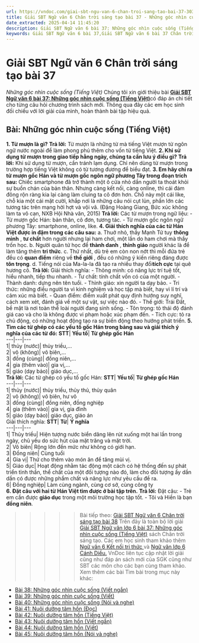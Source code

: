 ```yaml
---
url: https://vndoc.com/giai-sbt-ngu-van-6-chan-troi-sang-tao-bai-37-303884
title: Giải SBT Ngữ văn 6 Chân trời sáng tạo bài 37 - Những góc nhìn cuộc sống (Tiếng Việt) - VnDoc.com
date_extracted: 2025-04-14 11:45:20
description: Giải SBT Ngữ văn 6 bài 37: Những góc nhìn cuộc sống (Tiếng Việt) sách Chân trời sáng tạo với cuộc sống có đáp án chi tiết cho các bạn cùng tham khảo.
keywords: Giải SBT Ngữ văn 6 bài 37,Giải SBT Ngữ văn 6 bài 37 Chân trời sáng tạo,Giải sách bài tập Ngữ văn CTST lớp 6,Ngữ văn lớp 6 Chân trời sáng tạo,giải bài tập ngữ văn lớp 6,bài Những góc nhìn cuộc sống (Tiếng Việt)
---
```


# Giải SBT Ngữ văn 6 Chân trời sáng tạo bài 37
 _Những góc nhìn cuộc sống \(Tiếng Việt\)_
Chúng tôi xin giới thiệu bài [**Giải SBT Ngữ văn 6 bài 37: Những góc nhìn cuộc sống \(Tiếng Việt\)**](<https://vndoc.com/giai-sbt-ngu-van-6-chan-troi-sang-tao-bai-37-303884>)có đáp án chi tiết cho từng câu hỏi chương trình sách mới. Thông qua đây các em học sinh đối chiếu với lời giải của mình, hoàn thành bài tập hiệu quả.
## Bài: Những góc nhìn cuộc sống \(Tiếng Việt\)
**1\. Từ mượn là gì?**
**Trả lời:**
Từ mượn là những từ mà tiếng Việt mượn từ ngôn ngữ nước ngoài để làm phong phú thêm cho vốn từ tiếng Việt.
**2\. Khi sử dụng từ mượn trong giao tiếp hằng ngày, chúng ta cần lưu ý điều gì?**
**Trả lời:**
Khi sử dụng từ mượn, cần tránh lạm dụng. Chỉ nên dùng từ mượn trong trường hợp tiếng Việt không có từ tương đương để biểu đạt.
**3\. Em hãy chỉ ra từ mượn gốc Hán và từ mượn gốc ngôn ngữ phương Tây trong đoạn trích sau:**
Chiếc smartphone đã trở thành một ô cửa nhỏ dần người ta thoát khỏi sự buồn chán của bản thân. Nhưng càng kết nối, càng online, thì cái đám đông rộn ràng kia lại càng làm cluing ta cô đơn hơn. Chỗ này một cái like, chỗ kia một cái mặt cười, khắp nơi là những câu nói cụt lủn, phần lớn các tương tác trên mạng hời hợt và vội vã.
\(Đặng Hoàng Giang, Bức xúc không làm ta vô can, NXB Hội Nhà văn, 2015\)
**Trả lời:**
Các từ mượn trong ngữ liệu:
\- Từ mượn gốc Hán: bản thân, cô đơn, tương tác.
\- Từ mượn gốc ngôn ngữ phương Tây: smartphone, online, like.
**4\. Giải thích nghĩa của các từ Hán Việt được in đậm trong các câu sau:**
a. Thuở nhỏ, thầy Mạnh Tử tuy **thông mình** , **tư chất** hơn người nhưng lại ham chơi, một lần do ham chơi mà thầy trốn học.
b. Người quân tử học để **thành danh** , **thỉnh giáo** người khác là để làm tăng thêm **tri thức**.
c. Thứ nhất, dù trẻ em còn non nớt thì mỗi đứa trẻ đều có **quan điểm** riêng về **thế giới** , đều có những ý kiến riêng đáng được **tôn trọng**.
d. Tiếng nói của Ma-la-la đã tạo ra nhiều thay đổi**tích cực** tại quê hương cô.
**Trả lời:**
Giải thích nghĩa:
\- Thông minh: có năng lực trí tuệ tốt, hiểu nhanh, tiếp thu nhanh.
\- Tư chất: tính chất vốn có của một người.
\- Thành danh: dựng nên tên tuổi.
\- Thỉnh giáo: xin người ta dạy bảo.
\- Tri thức: những điều người ta vì kinh nghiệm và học tập mà biết, hay vì lí trí và cảm xúc mà biết.
\- Quan điểm: điểm xuất phát quy định hướng suy nghĩ, cách xem xét, đánh giá về một sự vật, sự việc nào đó.
\- Thế giới: Trái Đất, bề mặt là nơi toàn thể loài người đang sinh sống.
\- Tôn trọng: tỏ thái độ đánh giá cao và cho là không được vi phạm hoặc xúc phạm đến.
\- Tích cực: tỏ ra chủ động, có những hoạt động tạo ra sự biến động theo hướng phát triển.
**5\. Tìm các từ ghép có các yếu tố gốc Hán trong bảng sau và giải thích ý nghĩa của các từ đó:**
**STT**| **Yếu tố**| **Từ ghép gốc Hán**  
---|---|---  
1| thủy \(nước\)| thủy triều,...  
2| vô \(không\)| vô biên,...  
3| đồng \(cùng\)| đồng niên,...  
4| gia \(thêm vào\)| gia vị,...  
5| giáo \(dạy bảo\)| giáo dục,...  
**Trả lời:**
Các từ ghép có yếu tố gốc Hán:
**STT**| **Yếu tố**| **Từ ghép gốc Hán**  
---|---|---  
1| thủy \(nước\)| thủy triều, thủy thủ, thủy quân  
2| vô \(không\)| vô biên, hư vô  
3| đồng \(cùng\)| đồng niên, đồng nghiệp  
4| gia \(thêm vào\)| gia vị, gia đình  
5| giáo \(dạy bảo\)| giáo dục, giáo án  
Giải thích nghĩa:
**STT**| **Từ**| **Ý nghĩa**  
---|---|---  
1| Thủy triều| Hiện tượng nước biển dâng lên rút xuống một hai lần trong ngày, chủ yếu do sức hút của mặt trăng và mặt trời.  
2| Vô biên| Rộng lớn đến mức như không có giới hạn.  
3| Đồng niên| Cùng tuổi  
4| Gia vị| Thứ cho thêm vào món ăn để tăng mùi vị.  
5| Giáo dục| Hoạt động nhằm tác động một cách có hệ thống đến sự phát triển tỉnh thần, thể chất của một đối tượng nào đó, làm cho đối tượng ấy dần dần có được những phẩm chất và năng lực như yêu cầu đề ra.  
6| Đồng nghiệp| Làm cùng ngành, cùng cơ sở, cùng công ty  
**6\. Đặt câu với hai từ Hán Việt tìm được ở bài tập trên.**
**Trả lời:**
Đặt câu:
\- Trẻ em cần được **giáo dục** trong một môi trường học tập tốt.
\- Tôi và Hiền là bạn **đồng niên**.
>>>>> Bài tiếp theo: [Giải SBT Ngữ văn 6 Chân trời sáng tạo bài 38](<https://vndoc.com/giai-sbt-ngu-van-6-chan-troi-sang-tao-bai-38-303887>)
Trên đây là toàn bộ lời giải [Giải SBT Ngữ văn lớp 6 bài 37: Những góc nhìn cuộc sống \(Tiếng Việt\)](<https://vndoc.com/giai-sbt-ngu-van-6-chan-troi-sang-tao-bai-37-303884>) sách Chân trời sáng tạo. Các em học sinh tham khảo thêm [Ngữ văn 6 Kết nối tri thức ](<https://vndoc.com/mon-ngu-van-lop6>)và [Ngữ văn lớp 6 Cánh Diều.](<https://vndoc.com/ngu-van-6-sach-canh-dieu>) VnDoc liên tục cập nhật lời giải cũng như đáp án sách mới của SGK cũng như SBT các môn cho các bạn cùng tham khảo.
Xem thêm các bài Tìm bài trong mục này khác:
  * [Bài 38: Những góc nhìn cuộc sống \(Viết ngắn\)](</giai-sbt-ngu-van-6-chan-troi-sang-tao-bai-38-303887>)
  * [Bài 39: Những góc nhìn cuộc sống \(Viết\)](</giai-sbt-ngu-van-6-chan-troi-sang-tao-bai-39-303894>)
  * [Bài 40: Những góc nhìn cuộc sống \(Nói và nghe\)](</giai-sbt-ngu-van-6-chan-troi-sang-tao-bai-40-303895>)
  * [Bài 41: Nuôi dưỡng tâm hồn \(Đọc\)](</giai-sbt-ngu-van-6-chan-troi-sang-tao-bai-41-303897>)
  * [Bài 42: Nuôi dưỡng tâm hồn \(Tiếng Việt\)](</giai-sbt-ngu-van-6-chan-troi-sang-tao-bai-42-303898>)
  * [Bài 43: Nuôi dưỡng tâm hồn \(Viết ngắn\)](</giai-sbt-ngu-van-6-chan-troi-sang-tao-bai-43-303899>)
  * [Bài 44: Nuôi dưỡng tâm hồn \(Viết\)](</giai-sbt-ngu-van-6-chan-troi-sang-tao-bai-44-303901>)
  * [Bài 45: Nuôi dưỡng tâm hồn \(Nói và nghe\)](</giai-sbt-ngu-van-6-chan-troi-sang-tao-bai-45-303902>)

